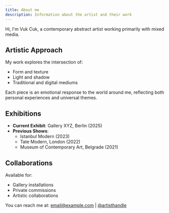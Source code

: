 ```yaml
---
title: About me
description: Information about the artist and their work
---
```


Hi, I'm Vuk Cuk, a contemporary abstract artist working primarily with mixed media.

## Artistic Approach

My work explores the intersection of:

- Form and texture
- Light and shadow
- Traditional and digital mediums

Each piece is an emotional response to the world around me, reflecting both personal experiences and universal themes.

## Exhibitions

- **Current Exhibit**: Gallery XYZ, Berlin (2025)
- **Previous Shows**:
  - Istanbul Modern (2023)
  - Tate Modern, London (2022)
  - Museum of Contemporary Art, Belgrade (2021)

## Collaborations

Available for:
- Gallery installations
- Private commissions
- Artistic collaborations

You can reach me at:
email@example.com | [@artisthandle](https://instagram.com/artisthandle)
